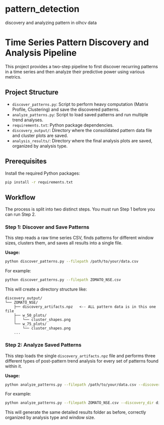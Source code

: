 # pattern_detection
discovery and analyzing pattern in olhcv data
# Time Series Pattern Discovery and Analysis Pipeline

This project provides a two-step pipeline to first discover recurring patterns in a time series and then analyze their predictive power using various metrics.

## Project Structure

- `discover_patterns.py`: Script to perform heavy computation (Matrix Profile, Clustering) and save the discovered patterns.
- `analyze_patterns.py`: Script to load saved patterns and run multiple trend analyses.
- `requirements.txt`: Python package dependencies.
- `discovery_output/`: Directory where the consolidated pattern data file and cluster plots are saved.
- `analysis_results/`: Directory where the final analysis plots are saved, organized by analysis type.

## Prerequisites

Install the required Python packages:
```bash
pip install -r requirements.txt
```

## Workflow

The process is split into two distinct steps. You must run Step 1 before you can run Step 2.

### Step 1: Discover and Save Patterns

This step reads a raw time series CSV, finds patterns for different window sizes, clusters them, and saves all results into a single file.

**Usage:**
```bash
python discover_patterns.py --filepath /path/to/your/data.csv
```

For example:
```bash
python discover_patterns.py --filepath ZOMATO_NSE.csv
```

This will create a directory structure like:
```
discovery_output/
└── ZOMATO_NSE/
    ├── discovery_artifacts.npz   <-- ALL pattern data is in this one file
    ├── w_50_plots/
    │   └── cluster_shapes.png
    └── w_75_plots/
        └── cluster_shapes.png
    ...
```

### Step 2: Analyze Saved Patterns

This step loads the single `discovery_artifacts.npz` file and performs three different types of post-pattern trend analysis for every set of patterns found within it.

**Usage:**
```bash
python analyze_patterns.py --filepath /path/to/your/data.csv --discovery_dir /path/to/discovery_output
```

For example:
```bash
python analyze_patterns.py --filepath ZOMATO_NSE.csv --discovery_dir discovery_output
```

This will generate the same detailed results folder as before, correctly organized by analysis type and window size.